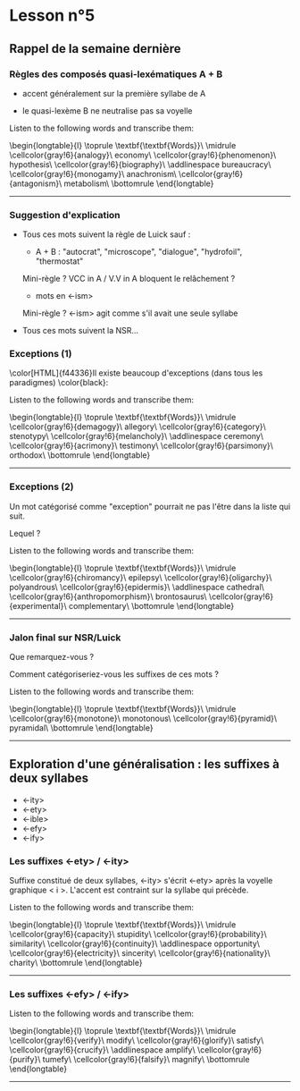 # Lesson n°5



## Rappel de la semaine dernière

### Règles des composés quasi-lexématiques A + B

* accent généralement sur la première syllabe de A

* le quasi-lexème B ne neutralise pas sa voyelle




Listen to the following words and transcribe them:



 
\begin{longtable}{l}
\toprule
\textbf{\textbf{Words}}\\
\midrule
\cellcolor{gray!6}{analogy}\\
economy\\
\cellcolor{gray!6}{phenomenon}\\
hypothesis\\
\cellcolor{gray!6}{biography}\\
\addlinespace
bureaucracy\\
\cellcolor{gray!6}{monogamy}\\
anachronism\\
\cellcolor{gray!6}{antagonism}\\
metabolism\\
\bottomrule
\end{longtable} 

---

### Suggestion d'explication

* Tous ces mots suivent la règle de Luick sauf :

  - A + B : "autocrat", "microscope", "dialogue", "hydrofoil", "thermostat"



  Mini-règle ? VCC in A / V.V in A bloquent le relâchement ?



  - mots en <-ism>



  Mini-règle ? <-ism> agit comme s'il avait une seule syllabe



* Tous ces mots suivent la NSR...



### Exceptions (1)

\color[HTML]{f44336}Il existe beaucoup d'exceptions (dans tous les paradigmes) \color{black}:

Listen to the following words and transcribe them:



 
\begin{longtable}{l}
\toprule
\textbf{\textbf{Words}}\\
\midrule
\cellcolor{gray!6}{demagogy}\\
allegory\\
\cellcolor{gray!6}{category}\\
stenotypy\\
\cellcolor{gray!6}{melancholy}\\
\addlinespace
ceremony\\
\cellcolor{gray!6}{acrimony}\\
testimony\\
\cellcolor{gray!6}{parsimony}\\
orthodox\\
\bottomrule
\end{longtable} 

---



### Exceptions (2)

Un mot catégorisé comme "exception" pourrait ne pas l'être dans la liste qui suit.

Lequel ?

Listen to the following words and transcribe them:



 
\begin{longtable}{l}
\toprule
\textbf{\textbf{Words}}\\
\midrule
\cellcolor{gray!6}{chiromancy}\\
epilepsy\\
\cellcolor{gray!6}{oligarchy}\\
polyandrous\\
\cellcolor{gray!6}{epidermis}\\
\addlinespace
cathedral\\
\cellcolor{gray!6}{anthropomorphism}\\
brontosaurus\\
\cellcolor{gray!6}{experimental}\\
complementary\\
\bottomrule
\end{longtable} 

---



### Jalon final sur NSR/Luick

Que remarquez-vous ?

Comment catégoriseriez-vous les suffixes de ces mots ?

Listen to the following words and transcribe them:



 
\begin{longtable}{l}
\toprule
\textbf{\textbf{Words}}\\
\midrule
\cellcolor{gray!6}{monotone}\\
monotonous\\
\cellcolor{gray!6}{pyramid}\\
pyramidal\\
\bottomrule
\end{longtable} 

---



## Exploration d'une généralisation : les suffixes à deux syllabes

* <-ity>
* <-ety>
* <-ible>
* <-efy>
* <-ify>



### Les suffixes <-ety> / <-ity>

Suffixe constitué de deux syllabes, <-ity> s'écrit <-ety> après la voyelle graphique < i >. L'accent est contraint sur la syllabe qui précède.

Listen to the following words and transcribe them:



 
\begin{longtable}{l}
\toprule
\textbf{\textbf{Words}}\\
\midrule
\cellcolor{gray!6}{capacity}\\
stupidity\\
\cellcolor{gray!6}{probability}\\
similarity\\
\cellcolor{gray!6}{continuity}\\
\addlinespace
opportunity\\
\cellcolor{gray!6}{electricity}\\
sincerity\\
\cellcolor{gray!6}{nationality}\\
charity\\
\bottomrule
\end{longtable} 

---



 
### Les suffixes <-efy> / <-ify>

Listen to the following words and transcribe them:



 
\begin{longtable}{l}
\toprule
\textbf{\textbf{Words}}\\
\midrule
\cellcolor{gray!6}{verify}\\
modify\\
\cellcolor{gray!6}{glorify}\\
satisfy\\
\cellcolor{gray!6}{crucify}\\
\addlinespace
amplify\\
\cellcolor{gray!6}{purify}\\
tumefy\\
\cellcolor{gray!6}{falsify}\\
magnify\\
\bottomrule
\end{longtable} 

---


